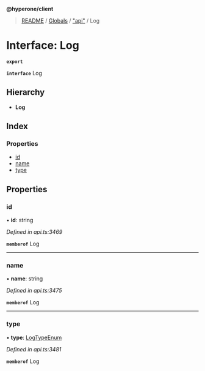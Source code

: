**@hyperone/client**

> [README](../README.md) / [Globals](../globals.md) / ["api"](../modules/_api_.md) / Log

# Interface: Log

**`export`** 

**`interface`** Log

## Hierarchy

* **Log**

## Index

### Properties

* [id](_api_.log.md#id)
* [name](_api_.log.md#name)
* [type](_api_.log.md#type)

## Properties

### id

•  **id**: string

*Defined in api.ts:3469*

**`memberof`** Log

___

### name

•  **name**: string

*Defined in api.ts:3475*

**`memberof`** Log

___

### type

•  **type**: [LogTypeEnum](../enums/_api_.logtypeenum.md)

*Defined in api.ts:3481*

**`memberof`** Log
